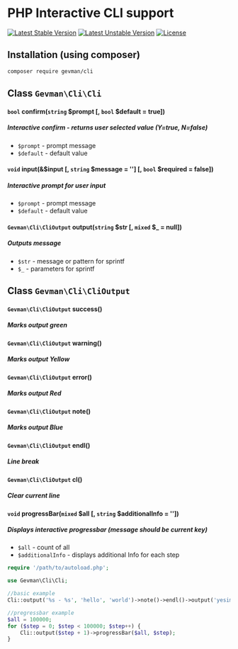 # PHP Interactive CLI support

[![Latest Stable Version](https://poser.pugx.org/gevman/interactive-cli/v/stable?format=flat-square)](https://packagist.org/packages/gevman/interactive-cli)
[![Latest Unstable Version](https://poser.pugx.org/gevman/interactive-cli/v/unstable?format=flat-square)](https://packagist.org/packages/gevman/interactive-cli)
[![License](https://poser.pugx.org/gevman/interactive-cli/license?format=flat-square)](https://packagist.org/packages/gevman/interactive-cli)


## Installation (using composer)

```bash
composer require gevman/cli
```

## Class `Gevman\Cli\Cli`

#### `bool` confirm(`string` $prompt \[, `bool` $default = true\])
##### Interactive confirm - returns user selected value (Y=true, N=false)
- `$prompt` - prompt message
- `$default` - default value

#### `void` input(&$input \[, `string` $message = ''\] \[, `bool` $required = false\])
##### Interactive prompt for user input
- `$prompt` - prompt message
- `$default` - default value

#### `Gevman\Cli\CliOutput` output(`string` $str \[, `mixed` $_ = null\])
##### Outputs message
- `$str` - message or pattern for sprintf
- `$_` - parameters for sprintf

## Class `Gevman\Cli\CliOutput`

#### `Gevman\Cli\CliOutput` success()
##### Marks output green

#### `Gevman\Cli\CliOutput` warning()
##### Marks output Yellow

#### `Gevman\Cli\CliOutput` error()
##### Marks output Red

#### `Gevman\Cli\CliOutput` note()
##### Marks output Blue

#### `Gevman\Cli\CliOutput` endl()
##### Line break

#### `Gevman\Cli\CliOutput` cl()
##### Clear current line

#### `void` progressBar(`mixed` $all \[, `string` $additionalInfo = ''\])
##### Displays interactive progressbar (message should be current key)
- `$all` - count of all
- `$additionalInfo` - displays additional Info for each step



```php
require '/path/to/autoload.php';

use Gevman\Cli\Cli;

//basic example
Cli::output('%s - %s', 'hello', 'world')->note()->endl()->output('yesimum')->error()->endl()->endl();

//pregressbar example
$all = 100000;
for ($step = 0; $step < 100000; $step++) {
    Cli::output($step + 1)->progressBar($all, $step);
}
```
